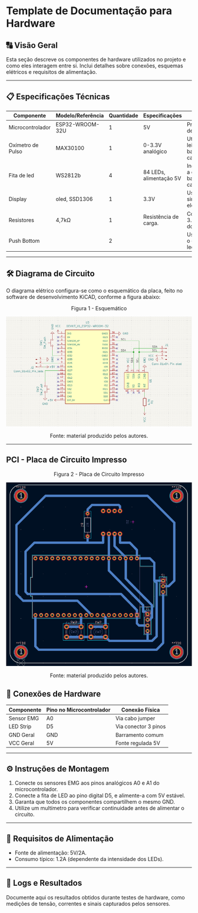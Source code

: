 # Template de Documentação para Hardware

## 🔠 Visão Geral

Esta seção descreve os componentes de hardware utilizados no projeto e como eles interagem entre si. Inclui detalhes sobre conexões, esquemas elétricos e requisitos de alimentação.

---

## 📋 Especificações Técnicas

| Componente        | Modelo/Referência  | Quantidade | Especificações          | Observações                 |
|--------------------|-------------------|------------|-------------------------|-----------------------------|
| Microcontrolador  | ESP32-WROOM-32U    | 1          | 5V                      | Principal unidade de controle. |
| Oxímetro de Pulso | MAX30100           | 1          | 0-3.3V analógico        | Utilizado para leitura de batimentos cardíacos. |
| Fita de led       | WS2812b            | 4          | 84 LEDs, alimentação 5V | Indica visualmente a ocorrência do batimento cardíaco |
| Display           | oled, SSD1306      | 1          | 3.3V                    | Usado para simulação de eletrocardiograma. |
| Resistores        | 4,7kΩ              | 1          | Resistência de carga.   | Conectado entre o 3.3V e o pino INT do MAX30100 |
| Push Bottom       |              | 2          |    | Usado para alterar o estado da fita de led. |

---

## 🛠️ Diagrama de Circuito

O diagrama elétrico configura-se como o esquemático da placa, feito no software de desenvolvimento KiCAD, conforme a figura abaixo:

<p align = "center">Figura 1 - Esquemático </p>
<div align = "center">
  <img src = "/assets/esquematico.png">
</div>
<p align = "center"> Fonte: material produzido pelos autores.</p>

---

## PCI - Placa de Circuito Impresso

<p align = "center">Figura 2 - Placa de Circuito Impresso </p>
<div align = "center">
  <img src = "/assets/pci.png">
</div>
<p align = "center"> Fonte: material produzido pelos autores.</p>

## 🔐 Conexões de Hardware

| Componente  | Pino no Microcontrolador | Conexão Física        |
|-------------|--------------------------|-----------------------|
| Sensor EMG  | A0                       | Via cabo jumper       |
| LED Strip   | D5                       | Via conector 3 pinos  |
| GND Geral   | GND                      | Barramento comum      |
| VCC Geral   | 5V                       | Fonte regulada 5V     |

---

## ⚙️ Instruções de Montagem

1. Conecte os sensores EMG aos pinos analógicos A0 e A1 do microcontrolador.
2. Conecte a fita de LED ao pino digital D5, e alimente-a com 5V estável.
3. Garanta que todos os componentes compartilhem o mesmo GND.
4. Utilize um multímetro para verificar continuidade antes de alimentar o circuito.

---

## 🔋 Requisitos de Alimentação

- Fonte de alimentação: 5V/2A.
- Consumo típico: 1.2A (dependente da intensidade dos LEDs).

---

## 🔂 Logs e Resultados

Documente aqui os resultados obtidos durante testes de hardware, como medições de tensão, correntes e sinais capturados pelos sensores.
